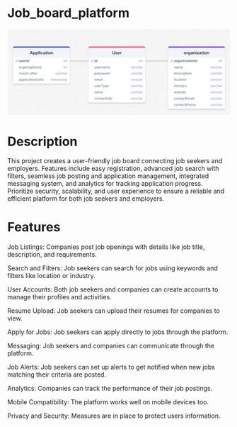 # Job_board_platform

![JOB_PORTAL](https://github.com/Varshinisenthilkumar12/Job_board_platform/blob/main/JobPortal.png)
# Description
This project creates a user-friendly job board connecting job seekers and employers. Features include easy registration, advanced job search with filters, seamless job posting and application management, integrated messaging system, and analytics for tracking application progress. Prioritize security, scalability, and user experience to ensure a reliable and efficient platform for both job seekers and employers.
# Features
Job Listings: Companies post job openings with details like job title, description, and requirements.

Search and Filters: Job seekers can search for jobs using keywords and filters like location or industry.

User Accounts: Both job seekers and companies can create accounts to manage their profiles and activities.

Resume Upload: Job seekers can upload their resumes for companies to view.

Apply for Jobs: Job seekers can apply directly to jobs through the platform.

Messaging: Job seekers and companies can communicate through the platform.

Job Alerts: Job seekers can set up alerts to get notified when new jobs matching their criteria are posted.

Analytics: Companies can track the performance of their job postings.

Mobile Compatibility: The platform works well on mobile devices too.

Privacy and Security: Measures are in place to protect users information.


